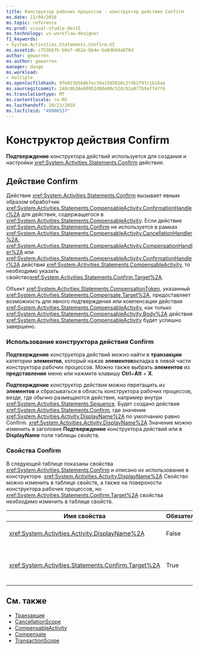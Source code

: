 ```yaml
---
title: Конструктор рабочих процессов - конструктор действия Confirm
ms.date: 11/04/2016
ms.topic: reference
ms.prod: visual-studio-dev15
ms.technology: vs-workflow-designer
f1_keywords:
- System.Activities.Statements.Confirm.UI
ms.assetid: c753b67b-b0e7-462a-bb4e-ba8db04a078d
author: gewarren
ms.author: gewarren
manager: douge
ms.workload:
- multiple
ms.openlocfilehash: 9f6823b564b7ec3da1585810c27db2f97c1b16ae
ms.sourcegitcommit: 240c8b34e80952d00e90c52dcb1a077b9aff47f6
ms.translationtype: MT
ms.contentlocale: ru-RU
ms.lasthandoff: 10/23/2018
ms.locfileid: "49906537"
---
```

# <a name="confirm-activity-designer"></a>Конструктор действия Confirm

**Подтверждение** конструктора действий используется для создания и настройки <xref:System.Activities.Statements.Confirm> действия.

## <a name="the-confirm-activity"></a>Действие Confirm
 Действие <xref:System.Activities.Statements.Confirm> вызывает явным образом обработчик <xref:System.Activities.Statements.CompensableActivity.ConfirmationHandler%2A> для действия, содержащегося в <xref:System.Activities.Statements.CompensableActivity>. Если действие <xref:System.Activities.Statements.Confirm> не используется в рамках <xref:System.Activities.Statements.CompensableActivity.CancellationHandler%2A>, <xref:System.Activities.Statements.CompensableActivity.CompensationHandler%2A> или <xref:System.Activities.Statements.CompensableActivity.ConfirmationHandler%2A> действия <xref:System.Activities.Statements.CompensableActivity>, то необходимо указать свойство<xref:System.Activities.Statements.Confirm.Target%2A>.

 Объект <xref:System.Activities.Statements.CompensationToken>, указанный <xref:System.Activities.Statements.Compensate.Target%2A>, предоставляет возможность для явного подтверждения или компенсации действия <xref:System.Activities.Statements.CompensableActivity>, как только <xref:System.Activities.Statements.CompensableActivity.Body%2A> действия <xref:System.Activities.Statements.CompensableActivity> будет успешно завершено.

### <a name="using-the-confirm-activity-designer"></a>Использование конструктора действия Confirm
 **Подтверждение** конструктора действий можно найти в **транзакции** категории **элементов**, который нажав **элементов**вкладка в левой части конструктора рабочих процессов. Можно также выбрать **элементов** из **представление** меню или нажмите клавишу **Ctrl**+**Alt** + **X**.

 **Подтверждение** конструктор действия можно перетащить из **элементов** и сбрасываться в область конструктора рабочих процессов, везде, где обычно размещаются действия, например внутри <xref:System.Activities.Statements.Sequence>. Будет создано действие <xref:System.Activities.Statements.Confirm>, где значение <xref:System.Activities.Activity.DisplayName%2A> по умолчанию равно Confirm. <xref:System.Activities.Activity.DisplayName%2A> Значение можно изменить в заголовке **Подтверждение** конструктора действий или в **DisplayName** поле таблицы свойств.

### <a name="the-confirm-properties"></a>Свойства Confirm
 В следующей таблице показаны свойства <xref:System.Activities.Statements.Confirm> и описано их использование в конструкторе. <xref:System.Activities.Activity.DisplayName%2A> Свойство можно изменить в таблице свойств, а также на поверхности конструктора рабочих процессов, но <xref:System.Activities.Statements.Confirm.Target%2A> свойства необходимо изменить в таблице свойств.

|Имя свойства|Обязательно|Использование|
|-|--------------|-|
|<xref:System.Activities.Activity.DisplayName%2A>|False|Указывает необязательное понятное имя действия <xref:System.Activities.Statements.CancellationScope>. По умолчанию используется Confirm.|
|<xref:System.Activities.Statements.Confirm.Target%2A>|True|Указывает <xref:System.Activities.InArgument%601>, в котором содержится <xref:System.Activities.Statements.CompensationToken> для данного действия <xref:System.Activities.Statements.Confirm>.|

## <a name="see-also"></a>См. также

- [Транзакция](../workflow-designer/transaction-activity-designers.md)
- [CancellationScope](../workflow-designer/cancellationscope-activity-designer.md)
- [CompensableActivity](../workflow-designer/compensableactivity-activity-designer.md)
- [Compensate](../workflow-designer/compensate-activity-designer.md)
- [TransactionScope](../workflow-designer/transactionscope-activity-designer.md)